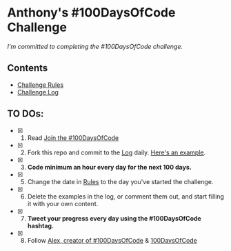 # Anthony's #100DaysOfCode Challenge

*I'm committed to completing the #100DaysOfCode challenge.*

## Contents

- [Challenge Rules](rules.md)
- [Challenge Log](log.md)

## TO DOs:

- [x] 1.  Read [Join the #100DaysOfCode](https://medium.freecodecamp.com/join-the-100daysofcode-556ddb4579e4)
- [x] 2.  Fork this repo and commit to the [Log](log.md) daily. [Here's an example](https://github.com/Kallaway/100-days-kallaway-log).
- [x] 3.  **Code minimum an hour every day for the next 100 days.**
- [x] 5.  Change the date in [Rules](rules.md) to the day you've started the challenge.
- [x] 6.  Delete the examples in the log, or comment them out, and start filling it with your own content.
- [x] 7.  **Tweet your progress every day using the #100DaysOfCode hashtag.**
- [x] 8.  Follow [Alex, creator of #100DaysOfCode](https://twitter.com/ka11away) & [100DaysOfCode](https://twitter.com/_100DaysOfCode)



